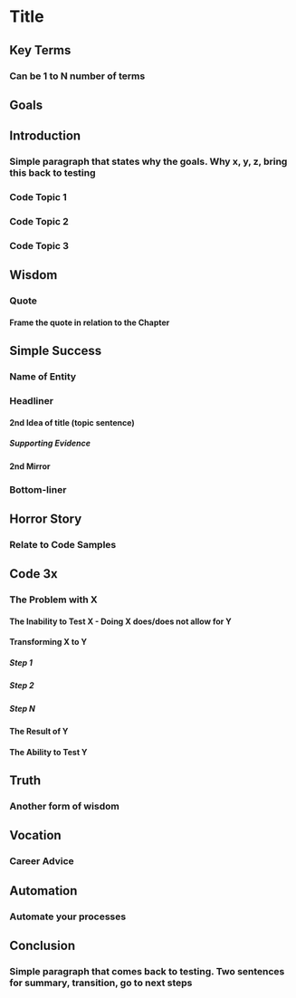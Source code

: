 # Title

## Key Terms

### Can be 1 to N number of terms

## Goals

## Introduction

### Simple paragraph that states why the goals. Why x, y, z, bring this back to testing

### Code Topic 1

### Code Topic 2

### Code Topic 3

## Wisdom

### Quote

#### Frame the quote in relation to the Chapter

## Simple Success

### Name of Entity

### Headliner

#### 2nd Idea of title (topic sentence)

##### Supporting Evidence

#### 2nd Mirror

### Bottom-liner

## Horror Story

### Relate to Code Samples

## Code 3x

### The Problem with X

#### The Inability to Test X - Doing X does/does not allow for Y

#### Transforming X to Y

##### Step 1

##### Step 2

##### Step N

#### The Result of Y

#### The Ability to Test Y

## Truth

### Another form of wisdom

## Vocation

### Career Advice

## Automation

### Automate your processes

## Conclusion

### Simple paragraph that comes back to testing. Two sentences for summary, transition, go to next steps

